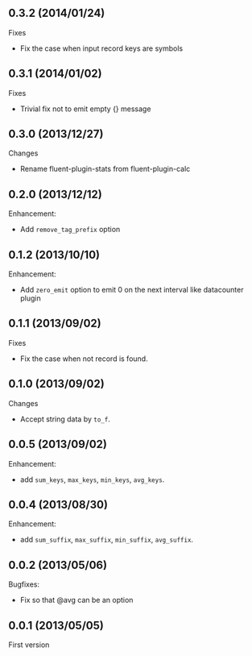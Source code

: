 ## 0.3.2 (2014/01/24)

Fixes

- Fix the case when input record keys are symbols

## 0.3.1 (2014/01/02)

Fixes

- Trivial fix not to emit empty {} message

## 0.3.0 (2013/12/27)

Changes

- Rename fluent-plugin-stats from fluent-plugin-calc

## 0.2.0 (2013/12/12)

Enhancement:

- Add `remove_tag_prefix` option

## 0.1.2 (2013/10/10)

Enhancement:

- Add `zero_emit` option to emit 0 on the next interval like datacounter plugin

## 0.1.1 (2013/09/02)

Fixes

- Fix the case when not record is found.

## 0.1.0 (2013/09/02)

Changes

- Accept string data by `to_f`.

## 0.0.5 (2013/09/02)

Enhancement:

- add `sum_keys`, `max_keys`, `min_keys`, `avg_keys`.

## 0.0.4 (2013/08/30)

Enhancement:

- add `sum_suffix`, `max_suffix`, `min_suffix`, `avg_suffix`.

## 0.0.2 (2013/05/06)

Bugfixes:

- Fix so that @avg can be an option

## 0.0.1 (2013/05/05)

First version

